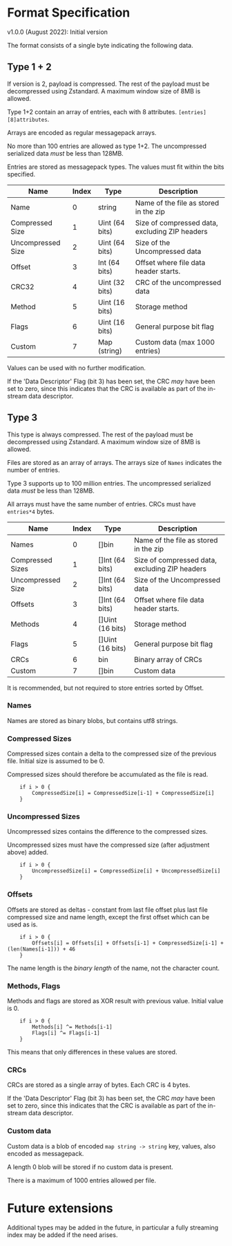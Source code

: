 # Format Specification

v1.0.0 (August 2022): Initial version

The format consists of a single byte indicating the following data.

## Type 1 + 2 

If version is 2, payload is compressed. 
The rest of the payload must be decompressed using Zstandard. 
A maximum window size of 8MB is allowed.

Type 1+2 contain an array of entries, each with 8 attributes. `[entries][8]attributes`.

Arrays are encoded as regular messagepack arrays.

No more than 100 entries are allowed as type 1+2. The uncompressed serialized data *must* be less than 128MB.

Entries are stored as messagepack types. The values must fit within the bits specified.

| Name              | Index | Type           | Description                                    |
|-------------------|-------|----------------|------------------------------------------------|
| Name              | 0     | string         | Name of the file as stored in the zip          |
| Compressed Size   | 1     | Uint (64 bits) | Size of compressed data, excluding ZIP headers |
| Uncompressed Size | 2     | Uint (64 bits) | Size of the Uncompressed data                  |
| Offset            | 3     | Int (64 bits)  | Offset where file data header starts.          |
| CRC32             | 4     | Uint (32 bits) | CRC of the uncompressed data                   |
| Method            | 5     | Uint (16 bits) | Storage method                                 |
| Flags             | 6     | Uint (16 bits) | General purpose bit flag                       |
| Custom            | 7     | Map (string)   | Custom data (max 1000 entries)                 |


Values can be used with no further modification.

If the 'Data Descriptor' Flag (bit 3) has been set, the CRC *may* have been set to zero,
since this indicates that the CRC is available as part of the in-stream data descriptor.

## Type 3

This type is always compressed.
The rest of the payload must be decompressed using Zstandard. A maximum window size of 8MB is allowed.

Files are stored as an array of arrays. The arrays size of `Names` indicates the number of entries.

Type 3 supports up to 100 million entries. The uncompressed serialized data *must* be less than 128MB. 

All arrays must have the same number of entries. CRCs must have `entries*4` bytes.

| Name              | Index | Type             | Description                                    |
|-------------------|-------|------------------|------------------------------------------------|
| Names             | 0     | []bin            | Name of the file as stored in the zip          |
| Compressed Sizes  | 1     | []Int (64 bits)  | Size of compressed data, excluding ZIP headers |
| Uncompressed Size | 2     | []Int (64 bits)  | Size of the Uncompressed data                  |
| Offsets           | 3     | []Int (64 bits)  | Offset where file data header starts.          |
| Methods           | 4     | []Uint (16 bits) | Storage method                                 |
| Flags             | 5     | []Uint (16 bits) | General purpose bit flag                       |
| CRCs              | 6     | bin              | Binary array of CRCs                           |
| Custom            | 7     | []bin            | Custom data                                    |

It is recommended, but not required to store entries sorted by Offset.

### Names

Names are stored as binary blobs, but contains utf8 strings.

### Compressed Sizes

Compressed sizes contain a delta to the compressed size of the previous file. 
Initial size is assumed to be 0.

Compressed sizes should therefore be accumulated as the file is read.

```
    if i > 0 {
        CompressedSize[i] = CompressedSize[i-1] + CompressedSize[i]
    } 
```

### Uncompressed Sizes

Uncompressed sizes contains the difference to the compressed sizes.

Uncompressed sizes must have the compressed size (after adjustment above) added.

```
    if i > 0 {
        UncompressedSize[i] = CompressedSize[i] + UncompressedSize[i]
    } 
```

### Offsets

Offsets are stored as deltas - constant from last file offset plus last file compressed size and name length, 
except the first offset which can be used as is.

```
    if i > 0 {
        Offsets[i] = Offsets[i] + Offsets[i-1] + CompressedSize[i-1] + (len(Names[i-1])) + 46
    }
```

The name length is the *binary length* of the name, not the character count.

### Methods, Flags

Methods and flags are stored as XOR result with previous value. Initial value is 0.

```
    if i > 0 {
	    Methods[i] ^= Methods[i-1] 
	    Flags[i] ^= Flags[i-1] 
    }
```

This means that only differences in these values are stored.

### CRCs

CRCs are stored as a single array of bytes. Each CRC is 4 bytes.

If the 'Data Descriptor' Flag (bit 3) has been set, the CRC *may* have been set to zero, 
since this indicates that the CRC is available as part of the in-stream data descriptor.

### Custom data

Custom data is a blob of encoded `map string -> string` key, values, also encoded as messagepack.

A length 0 blob will be stored if no custom data is present.

There is a maximum of 1000 entries allowed per file.

# Future extensions

Additional types may be added in the future, 
in particular a fully streaming index may be added if the need arises.
